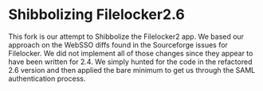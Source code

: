 # Shibbolizing Filelocker2.6

This fork is our attempt to Shibbolize the Filelocker2 app. We based our approach on the WebSSO diffs found in the Sourceforge issues for Filelocker. We did not implement all of those changes since they appear to have been written for 2.4. We simply hunted for the code in the refactored 2.6 version and then applied the bare minimum to get us through the SAML authentication process.

